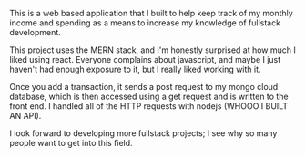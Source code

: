 This is a web based application that I built to help keep track of my monthly income and spending as a means to increase my knowledge of fullstack development.

This project uses the MERN stack, and I'm honestly surprised at how much I liked using react. Everyone complains about javascript, and maybe I just haven't had enough exposure to it, but I really liked working with it. 

Once you add a transaction, it sends a post request to my mongo cloud database, which is then accessed using a get request and is written to the front end. I handled all of the HTTP requests with nodejs (WHOOO I BUILT AN API).

I look forward to developing more fullstack projects; I see why so many people want to get into this field.